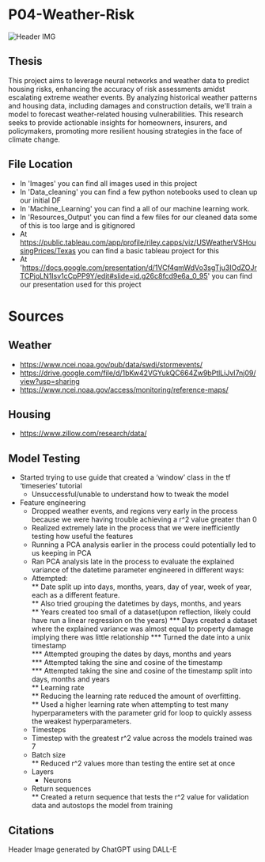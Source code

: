 # P04-Weather-Risk
![Header IMG](Images/DALL·E_Weather_Risk.jpg)

## Thesis
This project aims to leverage neural networks and weather data to predict housing risks, enhancing the accuracy of risk assessments amidst escalating extreme weather events. By analyzing historical weather patterns and housing data, including damages and construction details, we'll train a model to forecast weather-related housing vulnerabilities. This research seeks to provide actionable insights for homeowners, insurers, and policymakers, promoting more resilient housing strategies in the face of climate change.

## File Location
- In 'Images' you can find all images used in this project
- In 'Data_cleaning' you can find a few python notebooks used to clean up our initial DF
- In 'Machine_Learning' you can find a all of our machine learning work.
- In 'Resources_Output' you can find a few files for our cleaned data some of this is too large and is gitignored
- At https://public.tableau.com/app/profile/riley.capps/viz/USWeatherVSHousingPrices/Texas you can find a basic tableau project for this
- At 'https://docs.google.com/presentation/d/1VCf4qmWdVo3sgTju3IOdZOJrTCPjoLN1Isv1cCpPP9Y/edit#slide=id.g26c8fcd9e6a_0_95' you can find our presentation used for this project


# Sources
## Weather
- https://www.ncei.noaa.gov/pub/data/swdi/stormevents/
- https://drive.google.com/file/d/1bKw42VGYukQC664Zw9bPtlLiJvI7nj09/view?usp=sharing
- https://www.ncei.noaa.gov/access/monitoring/reference-maps/

## Housing
- https://www.zillow.com/research/data/	

## Model Testing
* Started trying to use guide that created a ‘window’ class in the tf ‘timeseries’ tutorial  
	* Unsuccessful/unable to understand how to tweak the model  
* Feature engineering  
	* Dropped weather events, and regions very early in the process because we were having trouble achieving a r^2 value greater than 0  
	* Realized extremely late in the process that we were inefficiently testing how useful the features  
	* Running a PCA analysis earlier in the process could potentially led to us keeping in PCA  
	* Ran PCA analysis late in the process to evaluate the explained variance of the datetime parameter engineered in different ways:  
	* Attempted:  
	    ** Date split up into days, months, years, day of year, week of year, each as a different feature.  
	    ** Also tried grouping the datetimes by days, months, and years  
        ** Years created too small of a dataset(upon reflection, likely could have run a linear regression on the years)
	        *** Days created a dataset where the explained variance was almost equal to property damage implying there was little relationship
	    	*** Turned the date into a unix timestamp  
	        *** Attempted grouping the dates by days, months and years  
	        *** Attempted taking the sine and cosine of the timestamp  
	        *** Attempted taking the sine and cosine of the timestamp split into days, months and years  
	    ** Learning rate  
	    ** Reducing the learning rate reduced the amount of overfitting.  
	    ** Used a higher learning rate when attempting to test many hyperparameters with the parameter grid for loop to quickly assess the weakest hyperparameters.  
	* Timesteps  
	* Timestep with the greatest r^2 value across the models trained was 7   
	* Batch size  
	    ** Reduced r^2 values more than testing the entire set at once  
	* Layers  
    	* Neurons  
	* Return sequences  
        	** Created a return sequence that tests the r^2 value for validation data and autostops the model from training


## Citations
Header Image generated by ChatGPT using DALL-E
